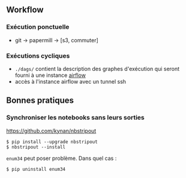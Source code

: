 ## Workflow

### Exécution ponctuelle

- git -> papermill -> [s3, commuter]

### Exécutions cycliques

- `./dags/` contient la description des graphes d'exécution qui seront fourni à une instance [airflow](https://airflow.apache.org)
- accès à l'instance airflow avec un tunnel ssh

## Bonnes pratiques

### Synchroniser les notebooks sans leurs sorties

https://github.com/kynan/nbstripout

```
$ pip install --upgrade nbstripout
$ nbstripout --install
```

`enum34` peut poser problème. Dans quel cas :

```
$ pip uninstall enum34
```
